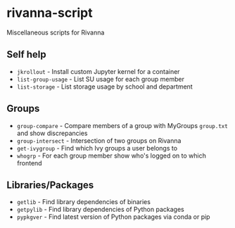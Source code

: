 # rivanna-script
Miscellaneous scripts for Rivanna

## Self help
- `jkrollout` - Install custom Jupyter kernel for a container
- `list-group-usage` - List SU usage for each group member
- `list-storage` - List storage usage by school and department

## Groups
- `group-compare` - Compare members of a group with MyGroups `group.txt` and show discrepancies
- `group-intersect` - Intersection of two groups on Rivanna
- `get-ivygroup` - Find which Ivy groups a user belongs to
- `whogrp` - For each group member show who's logged on to which frontend

## Libraries/Packages
- `getlib` - Find library dependencies of binaries
- `getpylib` - Find library dependencies of Python packages
- `pypkgver` - Find latest version of Python packages via conda or pip
